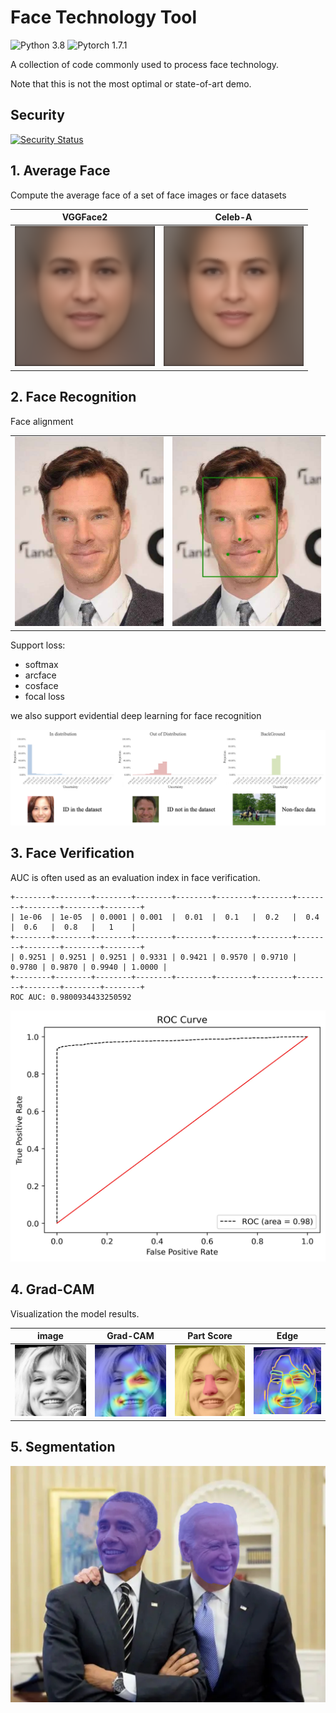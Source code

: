 # Face Technology Tool

![Python 3.8](https://img.shields.io/badge/python-3.8-green.svg?style=plastic)
![Pytorch 1.7.1](https://img.shields.io/badge/pytorch-1.7.1-green.svg?style=plastic)

A collection of code commonly used to process face technology.

Note that this is not the most optimal or state-of-art demo.

## Security

[![Security Status](https://www.murphysec.com/platform3/v3/badge/1611677694740168704.svg?t=1)](https://www.murphysec.com/accept?code=57f251056a8e7c8b5ce36469616a681d&type=1&from=2&t=2)

## 1. Average Face

Compute the average face of a set of face images or face datasets

| VGGFace2 | Celeb-A |
| - | - |
|![](./AverageFace/results/VGGFace2-all.png)|![](./AverageFace/results/CelebA-all.png)|

## 2. Face Recognition

Face alignment

|   |   |
|---|---|
|![](./FaceRecognition/images/jf.jpg)|![](./FaceRecognition/images/jf-detected.jpg)|

Support loss:

- softmax
- arcface
- cosface
- focal loss

we also support evidential deep learning for face recognition

![](./FaceRecognition/images/EDL.jpg)

## 3. Face Verification

AUC is often used as an evaluation index in face verification.

```
+--------+--------+--------+--------+--------+--------+--------+--------+--------+--------+--------+
| 1e-06  | 1e-05  | 0.0001 | 0.001  |  0.01  |  0.1   |  0.2   |  0.4   |  0.6   |  0.8   |   1    |
+--------+--------+--------+--------+--------+--------+--------+--------+--------+--------+--------+
| 0.9251 | 0.9251 | 0.9251 | 0.9331 | 0.9421 | 0.9570 | 0.9710 | 0.9780 | 0.9870 | 0.9940 | 1.0000 |
+--------+--------+--------+--------+--------+--------+--------+--------+--------+--------+--------+
ROC AUC: 0.9800934433250592
```

![](./Verification/Celeb-A2-AUC.jpg)


## 4. Grad-CAM

Visualization the model results.

| image | Grad-CAM | Part Score | Edge |
| - | - | - | - |
| ![](Grad-CAM/image/image.jpg) | ![](Grad-CAM/image/saliency.jpg) | ![](Grad-CAM/image/PartScore.jpg) | ![](Grad-CAM/image/Edge.jpg) |

## 5. Segmentation

![](./FaceSegmentation/images/mask_image.jpg)
